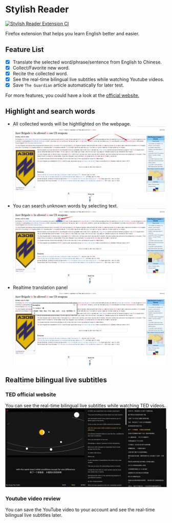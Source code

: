 # Stylish Reader

[![Stylish Reader Extension CI](https://github.com/tolerious/Stylish-Reader/actions/workflows/node.js.yml/badge.svg?branch=master)](https://github.com/tolerious/Stylish-Reader/actions/workflows/node.js.yml)

Firefox extension that helps you learn English better and easier.

## Feature List

- [x] Translate the selected word/phrase/sentence from English to Chinese.
- [x] Collect/Favorite new word.
- [x] Recite the collected word.
- [x] See the real-time bilingual live subtitles while watching Youtube videos.
- [x] Save `The Guardian` article automatically for later test.

For more features, you could have a look at the [official website.](https://stylishreader.com/#/)

## Highlight and search words

- All collected words will be hightlighted on the webpage.
![alt text](assets/image.png)
- You can search unknown words by selecting text.
![alt text](assets/image-2.png)
- Realtime translation panel
![alt text](assets/image-3.png)

## Realtime bilingual live subtitles

### TED official website

You can see the real-time bilingual live subtitles while watching TED videos.
![alt text](assets/image-1.png)

### Youtube video review

You can save the YouTube video to your account and see the real-time bilingual live subtitles later.
